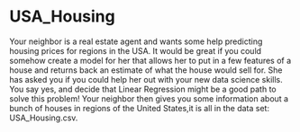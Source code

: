 # USA_Housing
Your neighbor is a real estate agent and wants some help predicting housing prices for regions in the USA. It would be great if you could somehow create a model for her that allows her to put in a few features of a house and returns back an estimate of what the house would sell for. She has asked you if you could help her out with your new data science skills. You say yes, and decide that Linear Regression might be a good path to solve this problem! Your neighbor then gives you some information about a bunch of houses in regions of the United States,it is all in the data set: USA_Housing.csv.
